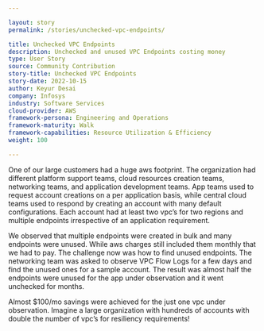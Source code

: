 ```yaml
---

layout: story
permalink: /stories/unchecked-vpc-endpoints/

title: Unchecked VPC Endpoints
description: Unchecked and unused VPC Endpoints costing money
type: User Story
source: Community Contribution
story-title: Unchecked VPC Endpoints
story-date: 2022-10-15
author: Keyur Desai
company: Infosys
industry: Software Services
cloud-provider: AWS
framework-persona: Engineering and Operations
framework-maturity: Walk
framework-capabilities: Resource Utilization & Efficiency
weight: 100

---
```


One of our large customers had a huge aws footprint. The organization had different platform support teams, cloud resources creation teams, networking teams, and application development teams. App teams used to request account creations on a per application basis, while central cloud teams used to respond by creating an account with many default configurations. Each account had at least two vpc’s for two regions and multiple endpoints irrespective of an application requirement.

We observed that multiple endpoints were created in bulk and many endpoints were unused. While aws charges still included them monthly that we had to pay. The challenge now was how to find unused endpoints. The networking team was asked to observe VPC Flow Logs for a few days and find the unused ones for a sample account. The result was almost half the endpoints were unused for the app under observation and it went unchecked for months.

Almost $100/mo savings were achieved for the just one vpc under observation. Imagine a large organization with hundreds of accounts with double the number of vpc’s for resiliency requirements!
